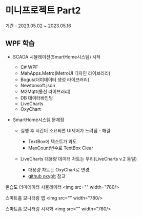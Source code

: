 # 미니프로젝트 Part2
기간 - 2023.05.02 ~ 2023.05.16

## WPF 학습
- SCADA 시뮬레이션(SmartHome시스템) 시작
	- C# WPF
	- MahApps.Metro(MetroUI 디자인 라이브러리)
	- Bogus(더미데이터 생성 라이브러리)
	- Newtonsoft.json
	- M2Mqtt(통신 라이브러리)
	- DB 데이터바인딩
	- LiveCharts
	- OxyChart
	
- SmartHome시스템 문제점
	- 실행 후 시간이 소요되면 UI제어가 느려짐	- 해결
		- TextBox에 텍스트가 과도
		- MaxCount변수로 TextBox Clear 
	
	- LiveCharts 대용량 데이터 차트는 무리(LiveCharts v.2 동일)
		- 대용량 차트는 OxyChart로 변경
		- [github oxyplt](https://github.com/oxyplot/oxyplot/tree/develop/Source/Examples/WPF) 참고
		
온습도 더미데이터 시뮬레이터
<img src="" width="780/>

스마트홈 모니터링 앱
<img src="" width="780/>

스마트홈 모니터링 시각화
<img src="" width="780/>


	
